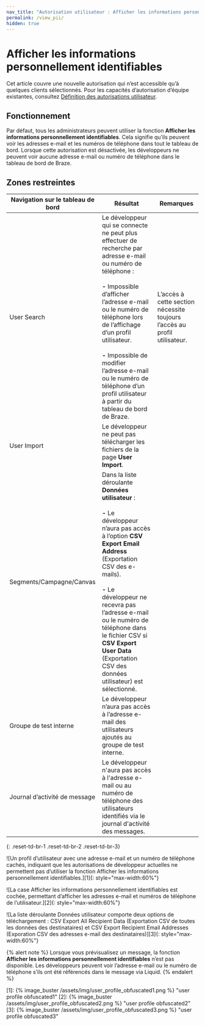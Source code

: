 ```yaml
---
nav_title: "Autorisation utilisateur : Afficher les informations personnellement identifiables"
permalink: /view_pii/
hidden: true
---
```


# Afficher les informations personnellement identifiables

Cet article couvre une nouvelle autorisation qui n’est accessible qu’à quelques clients sélectionnés. Pour les capacités d’autorisation d’équipe existantes, consultez [Définition des autorisations utilisateur]({{site.baseurl}}/user_guide/administrative/manage_your_braze_users/user_permissions/#available-limited-and-team-role-permissions).

## Fonctionnement

Par défaut, tous les administrateurs peuvent utiliser la fonction **Afficher les informations personnellement identifiables**. Cela signifie qu’ils peuvent voir les adresses e-mail et les numéros de téléphone dans tout le tableau de bord.
Lorsque cette autorisation est désactivée, les développeurs ne peuvent voir aucune adresse e-mail ou numéro de téléphone dans le tableau de bord de Braze.

## Zones restreintes

|Navigation sur le tableau de bord| Résultat| Remarques|
|--------------------|-------|------|
| User Search | Le développeur qui se connecte ne peut plus effectuer de recherche par adresse e-mail ou numéro de téléphone :<br><br>**&#45;** Impossible d’afficher l’adresse e-mail ou le numéro de téléphone lors de l’affichage d’un profil utilisateur.<br><br>**&#45;** Impossible de modifier l’adresse e-mail ou le numéro de téléphone d’un profil utilisateur à  partir du tableau de bord de Braze.| L’accès à cette section nécessite toujours l’accès au profil utilisateur. |
| User Import | Le développeur ne peut pas télécharger les fichiers de la page **User Import**. | |
| Segments/Campagne/Canvas | Dans la liste déroulante **Données utilisateur** : <br><br>**&#45;** Le développeur n’aura pas accès à l’option **CSV Export Email Address** (Exportation CSV des e-mails). <br><br>**&#45;** Le développeur ne recevra pas l’adresse e-mail ou le numéro de téléphone dans le fichier CSV si **CSV Export User Data** (Exportation CSV des données utilisateur) est sélectionné. | |
| Groupe de test interne | Le développeur n’aura pas accès à l’adresse e-mail des utilisateurs ajoutés au groupe de test interne. | |
| Journal d’activité de message | Le développeur n'aura pas accès à l'adresse e-mail ou au numéro de téléphone des utilisateurs identifiés via le journal d'activité des messages. | |
{: .reset-td-br-1 .reset-td-br-2 .reset-td-br-3}

![Un profil d’utilisateur avec une adresse e-mail et un numéro de téléphone cachés, indiquant que les autorisations de développeur actuelles ne permettent pas d’utiliser la fonction Afficher les informations personnellement identifiables.][1]{: style="max-width:60%"}

![La case Afficher les informations personnellement identifiables est cochée, permettant d’afficher les adresses e-mail et numéros de téléphone de l’utilisateur.][2]{: style="max-width:60%"}

![La liste déroulante Données utilisateur comporte deux options de téléchargement : CSV Export All Recipient Data (Exportation CSV de toutes les données des destinataires) et CSV Export Recipient Email Addresses (Exporation CSV des adresses e-mail des destinataires)][3]{: style="max-width:60%"}

{% alert note %}
Lorsque vous prévisualisez un message, la fonction **Afficher les informations personnellement identifiables** n’est pas disponible. Les développeurs peuvent voir l’adresse e-mail ou le numéro de téléphone s’ils ont été référencés dans le message via Liquid.
{% endalert %}

[1]: {% image_buster /assets/img/user_profile_obfuscated1.png %} "user profile obfuscated1"
[2]: {% image_buster /assets/img/user_profile_obfuscated2.png %} "user profile obfuscated2"
[3]: {% image_buster /assets/img/user_profile_obfuscated3.png %} "user profile obfuscated3"

